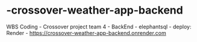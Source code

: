 # -crossover-weather-app-backend
WBS Coding - Crossover project team 4 - BackEnd - elephantsql - deploy: Render - https://crossover-weather-app-backend.onrender.com

